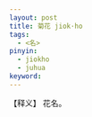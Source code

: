 ```yaml
---     
layout: post    
title: 菊花 jiok·ho    
tags:      
  - <名>     
pinyin:        
  - jiokho      
  - juhua      
keyword:     
---    
```


【释义】 花名。    


